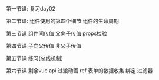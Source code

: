 第一节课:
    复习day02

第二节课:
    组件使用的第四个细节
    组件的生命周期

第三节课
    组件间传值 父向子传值
    props检验

第四节课
    子向父传值
    非父子传值

第五节课
    练习(总线机制)

第六节课
    剩余vue api
        过渡动画
        ref
        表单的数据收集 绑定
        过滤器




